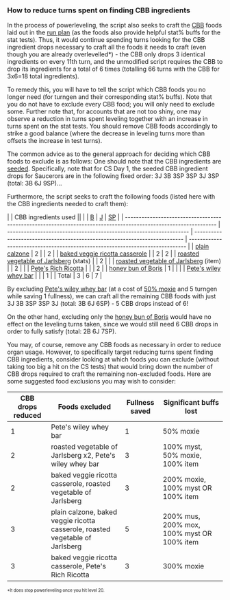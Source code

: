 ### How to reduce turns spent on finding CBB ingredients

In the process of powerleveling, the script also seeks to craft the [CBB](https://kol.coldfront.net/thekolwiki/index.php/Cookbookbat) foods laid out in the [run plan](https://github.com/Pantocyclus/InstantSCCS/blob/main/RUNPLAN.md) (as the foods also provide helpful stat% buffs for the stat tests). Thus, it would continue spending turns looking for the CBB ingredient drops necessary to craft all the foods it needs to craft (even though you are already overlevelled\*) - the CBB only drops 3 identical ingredients on every 11th turn, and the unmodified script requires the CBB to drop its ingredients for a total of 6 times (totalling 66 turns with the CBB for 3x6=18 total ingredients).<br/>

To remedy this, you will have to tell the script which CBB foods you no longer need (for turngen and their corresponding stat% buffs). Note that you do not have to exclude every CBB food; you will only need to exclude some. Further note that, for accounts that are not too shiny, one may observe a reduction in turns spent leveling together with an increase in turns spent on the stat tests. You should remove CBB foods accordingly to strike a good balance (where the decrease in leveling turns more than offsets the increase in test turns).<br/>

The common advice as to the general approach for deciding which CBB foods to exclude is as follows: One should note that the CBB ingredients are [seeded](https://docs.google.com/spreadsheets/d/10j0B1DTw64a-CaaBwMjiCJTTsGWOx0h4_KWpiAItB8s/edit). Specifically, note that for CS Day 1, the seeded CBB ingredient drops for Saucerors are in the following fixed order: 3J 3B 3SP 3SP 3J 3SP (total: 3B 6J 9SP)...<br/>

Furthermore, the script seeks to craft the following foods (listed here with the CBB ingredients needed to craft them):<br/>

| | CBB ingredients used ||
| | [B](https://kol.coldfront.net/thekolwiki/index.php/Yeast_of_Boris) | [J](https://kol.coldfront.net/thekolwiki/index.php/Vegetable_of_Jarlsberg) | [SP](https://kol.coldfront.net/thekolwiki/index.php/St._Sneaky_Pete%27s_Whey) |
| --------------------------------------------------------------------------------------------------------------- | ------------------------------------------------------------------ | -------------------------------------------------------------------------- | ----------------------------------------------------------------------------- |
| [plain calzone](https://kol.coldfront.net/thekolwiki/index.php/Plain_calzone) | 2 | | 2 |
| [baked veggie ricotta casserole](https://kol.coldfront.net/thekolwiki/index.php/Baked_veggie_ricotta_casserole) | | 2 | 2 |
| [roasted vegetable of Jarlsberg](https://kol.coldfront.net/thekolwiki/index.php/Roasted_vegetable_of_Jarlsberg) (stats) | | 2 | |
| [roasted vegetable of Jarlsberg](https://kol.coldfront.net/thekolwiki/index.php/Roasted_vegetable_of_Jarlsberg) (item) | | 2 | |
| [Pete's Rich Ricotta](https://kol.coldfront.net/thekolwiki/index.php/Pete%27s_rich_ricotta) | | | 2 |
| [honey bun of Boris](https://kol.coldfront.net/thekolwiki/index.php/Honey_bun_of_Boris) | 1 | | |
| [Pete's wiley whey bar](https://kol.coldfront.net/thekolwiki/index.php/Pete%27s_wiley_whey_bar) | | | 1 |
| Total | 3 | 6 | 7 |

By excluding [Pete's wiley whey bar](https://kol.coldfront.net/thekolwiki/index.php/Pete%27s_wiley_whey_bar) (at a cost of [50% moxie](https://kol.coldfront.net/thekolwiki/index.php/Awfully_Wily) and 5 turngen while saving 1 fullness), we can craft all the remaining CBB foods with just 3J 3B 3SP 3SP 3J (total: 3B 6J 6SP) - 5 CBB drops instead of 6!<br/>

On the other hand, excluding only the [honey bun of Boris](https://kol.coldfront.net/thekolwiki/index.php/Honey_bun_of_Boris) would have no effect on the leveling turns taken, since we would still need 6 CBB drops in order to fully satisfy (total: 2B 6J 7SP).<br/>

You may, of course, remove any CBB foods as necessary in order to reduce organ usage. However, to specifically target reducing turns spent finding CBB ingredients, consider looking at which foods you can exclude (without taking too big a hit on the CS tests) that would bring down the number of CBB drops required to craft the remaining non-excluded foods. Here are some suggested food exclusions you may wish to consider:<br/>

| CBB drops reduced | Foods excluded                                                                | Fullness saved | Significant buffs lost                     |
| ----------------- | ----------------------------------------------------------------------------- | -------------- | ------------------------------------------ |
| 1                 | Pete's wiley whey bar                                                         | 1              | 50% moxie                                  |
| 2                 | roasted vegetable of Jarlsberg x2, Pete's wiley whey bar                      | 3              | 100% myst, 50% moxie, 100% item            |
| 2                 | baked veggie ricotta casserole, roasted vegetable of Jarlsberg                | 3              | 200% moxie, 100% myst OR 100% item         |
| 3                 | plain calzone, baked veggie ricotta casserole, roasted vegetable of Jarlsberg | 5              | 200% mus, 200% mox, 100% myst OR 100% item |
| 3                 | baked veggie ricotta casserole, Pete's Rich Ricotta                           | 3              | 300% moxie                                 |

<sub><sup>\*It does stop powerleveling once you hit level 20.</sub></sup><br/>
